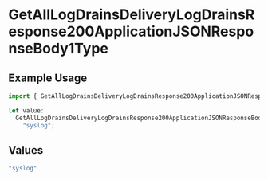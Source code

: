 # GetAllLogDrainsDeliveryLogDrainsResponse200ApplicationJSONResponseBody1Type

## Example Usage

```typescript
import { GetAllLogDrainsDeliveryLogDrainsResponse200ApplicationJSONResponseBody1Type } from "@vercel/sdk/models/getalllogdrainsop.js";

let value:
  GetAllLogDrainsDeliveryLogDrainsResponse200ApplicationJSONResponseBody1Type =
    "syslog";
```

## Values

```typescript
"syslog"
```